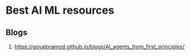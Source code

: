 # Best AI ML resources

## Blogs 
1. https://goyalpramod.github.io/blogs/AI_agents_from_first_principles/
